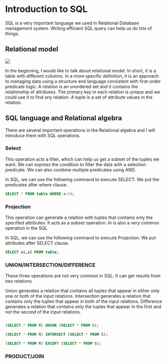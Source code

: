 # Introduction to SQL 

SQL is a very important language we used in Relational Database management system. Writing efficient SQL query can help us do lots of things. 

## Relational model

![](https://upload.wikimedia.org/wikipedia/commons/thumb/8/8d/Relational_model_concepts.png/360px-Relational_model_concepts.png)

In the beginning, I would like to talk about relational model. In short, it is a table with different columns. In a more specific definition, it is an approach to managing data using a structure and language consistent with first-order predicate logic. A relation is an unordered set and it contains the relationship of attributes. The primary key in each relation is unique and we could use it to find any relation. A tuple is a set of attribute values in the relation.

## SQL language and Relational algebra

There are several important operations in the Relational algebra and I will introduce them with SQL operations.

### Select 

This operation acts a filter, which can help us get a subset of the tuples we want. We can express the condition to filter the data with a selection predicate. We can also combine multiple predicates using AND.

In SQL, we can use the following command to execute SELECT. We put the predicates after where clause.

```SQL
SELECT * FROM table WHERE x>10;
```


### Projection

This operation can generate a relation with tuples that contains only the specified attributes. It acts as a subset operation. In is also a very common operation in the SQL

In SQL, we can use the following command to execute Projection. We put attributes after SELECT clause.

```SQL
SELECT a1,a2 FROM table;
```

### UNION/INTERSECTION/DIFFERENCE

These three operations are not very common in SQL. It can get results from two relations. 

Union generates a relation that contains all tuples that appear in either only one or both of the input relations. Intersection generates a relation that contains only the tuples that appear in both of the input relations. Difference generates a relation that contains only the tuples that appear in the first and not the second of the input relations.

```SQL

(SELECT * FROM R) UNION (SELECT * FROM S);

(SELECT * FROM R) INTERSECT (SELECT * FROM S);

(SELECT * FROM R) EXCEPT (SELECT * FROM S);
```


### PRODUCT/JOIN

